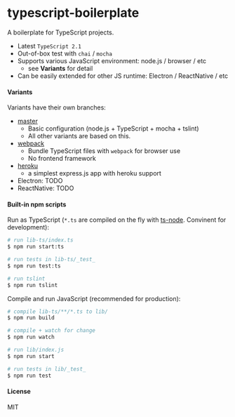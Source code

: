 # typescript-boilerplate

A boilerplate for TypeScript projects.

- Latest `TypeScript 2.1`
- Out-of-box test with `chai` / `mocha`
- Supports various JavaScript environment: node.js / browser / etc
    - see **Variants** for detail
- Can be easily extended for other JS runtime: Electron / ReactNative / etc

#### Variants

Variants have their own branches:

- [master](https://github.com/jokester/typescript-boilerplate/tree/master)
    - Basic configuration (node.js + TypeScript + mocha + tslint)
    - All other variants are based on this.
- [webpack](https://github.com/jokester/typescript-boilerplate/tree/webpack)
    - Bundle TypeScript files with `webpack` for browser use
    - No frontend framework
- [heroku](https://github.com/jokester/typescript-boilerplate/tree/heroku)
    - a simplest express.js app with heroku support
- Electron: TODO
- ReactNative: TODO

#### Built-in npm scripts

Run as TypeScript (`*.ts` are compiled on the fly with [ts-node](https://github.com/TypeStrong/ts-node). Convinent for development):

```bash
# run lib-ts/index.ts
$ npm run start:ts

# run tests in lib-ts/_test_
$ npm run test:ts

# run tslint
$ npm run tslint
```

Compile and run JavaScript (recommended for production):

```bash
# compile lib-ts/**/*.ts to lib/
$ npm run build

# compile + watch for change
$ npm run watch

# run lib/index.js
$ npm run start

# run tests in lib/_test_
$ npm run test
```

#### License

MIT
